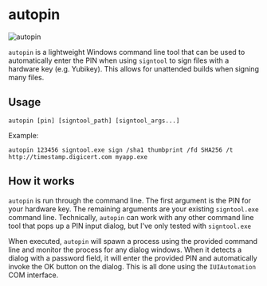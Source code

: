 # autopin

![autopin](https://github.com/user-attachments/assets/aed70eaf-6245-4c08-aaa5-fdc3a917ce0c)

`autopin` is a lightweight Windows command line tool that can be used to automatically enter the PIN when using `signtool` to sign files with a hardware key (e.g. Yubikey). This allows for unattended builds when signing many files.

## Usage
```
autopin [pin] [signtool_path] [signtool_args...]
```

Example:
```
autopin 123456 signtool.exe sign /sha1 thumbprint /fd SHA256 /t http://timestamp.digicert.com myapp.exe
```

## How it works

`autopin` is run through the command line. The first argument is the PIN for your hardware key. The remaining arguments are your existing `signtool.exe` command line. Technically, `autopin` can work with any other command line tool that pops up a PIN input dialog, but I've only tested with `signtool.exe`

When executed, `autopin` will spawn a process using the provided command line and monitor the process for any dialog windows. When it detects a dialog with a password field, it will enter the provided PIN and automatically invoke the OK button on the dialog. This is all done using the `IUIAutomation` COM interface.
